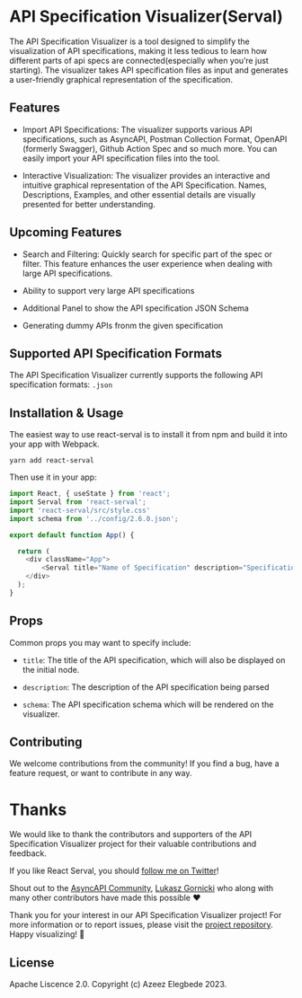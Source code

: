# API Specification Visualizer(Serval)

The API Specification Visualizer is a tool designed to simplify the visualization of API specifications, making it less tedious to learn how different parts of api specs are connected(especially when you’re just starting). The visualizer takes API specification files as input and generates a user-friendly graphical representation of the specification.

## Features

- Import API Specifications: The visualizer supports various API specifications, such as AsyncAPI, Postman Collection Format, OpenAPI (formerly Swagger), Github Action Spec and so much more. You can easily import your API specification files into the tool.

- Interactive Visualization: The visualizer provides an interactive and intuitive graphical representation of the API Specification. Names, Descriptions, Examples, and other essential details are visually presented for better understanding.

## Upcoming Features

- Search and Filtering: Quickly search for specific part of the spec or filter. This feature enhances the user experience when dealing with large API specifications.

- Ability to support very large API specifications

- Additional Panel to show the API specification JSON Schema

- Generating dummy APIs fronm the given specification

## Supported API Specification Formats

The API Specification Visualizer currently supports the following API specification formats:
`.json`


## Installation & Usage

The easiest way to use react-serval is to install it from npm and build it into your app with Webpack.

```
yarn add react-serval
```

Then use it in your app:

```js
import React, { useState } from 'react';
import Serval from 'react-serval';
import 'react-serval/src/style.css'
import schema from '../config/2.6.0.json';

export default function App() {

  return (
    <div className="App">
        <Serval title="Name of Specification" description="Specification Description" schema={schema} />
    </div>
  );
}
```

## Props

Common props you may want to specify include:

- `title`: The title of the API specification, which will also be displayed on the initial node.

- `description`: The description of the API specification being parsed

- `schema`: The API specification schema which will be rendered on the visualizer.


## Contributing
We welcome contributions from the community! If you find a bug, have a feature request, or want to contribute in any way.


# Thanks

We would like to thank the contributors and supporters of the API Specification Visualizer project for their valuable contributions and feedback.

If you like React Serval, you should [follow me on Twitter](https://twitter.com/_acebuild)!

Shout out to the [AsyncAPI Community](https://github.com/asyncapi), [Lukasz Gornicki](https://github.com/derberg) who along with many other contributors have made this possible ❤️

Thank you for your interest in our API Specification Visualizer project! For more information or to report issues, please visit the [project repository](). Happy visualizing! 🚀

## License

Apache Liscence 2.0. Copyright (c) Azeez Elegbede 2023.